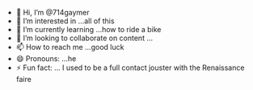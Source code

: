 - 👋 Hi, I’m @714gaymer
- 👀 I’m interested in ...all of this
- 🌱 I’m currently learning ...how to ride a bike
- 💞️ I’m looking to collaborate on content ...
- 📫 How to reach me ...good luck
- 😄 Pronouns: ...he
- ⚡ Fun fact: ... I used to be a full contact jouster with the Renaissance faire

<!---
714gaymer/714gaymer is a ✨ special ✨ repository because its `README.md` (this file) appears on your GitHub profile.
You can click the Preview link to take a look at your changes.
--->
